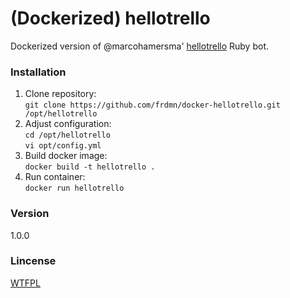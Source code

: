 # (Dockerized) hellotrello

Dockerized version of @marcohamersma' [hellotrello](https://github.com/marcohamersma/hellotrello) Ruby bot.

### Installation

1. Clone repository:  
  `git clone https://github.com/frdmn/docker-hellotrello.git /opt/hellotrello`
1. Adjust configuration:  
  `cd /opt/hellotrello`  
  `vi opt/config.yml`  
1. Build docker image:  
  `docker build -t hellotrello .`
1. Run container:  
  `docker run hellotrello`

### Version
1.0.0

### Lincense
[WTFPL](LICENSE)
